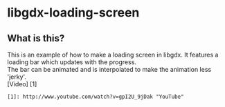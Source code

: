 libgdx-loading-screen
=====================

What is this?
-------------

This is an example of how to make a loading screen in libgdx. It features a loading bar which updates with the progress.  
The bar can be animated and is interpolated to make the animation less 'jerky'.  
[Video] [1]


    [1]: http://www.youtube.com/watch?v=gpI2U_9jDak "YouTube"

